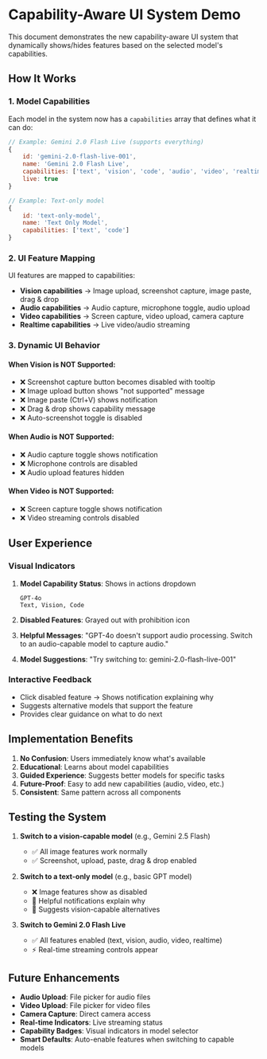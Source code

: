 # Capability-Aware UI System Demo

This document demonstrates the new capability-aware UI system that dynamically shows/hides features based on the selected model's capabilities.

## How It Works

### 1. Model Capabilities
Each model in the system now has a `capabilities` array that defines what it can do:

```javascript
// Example: Gemini 2.0 Flash Live (supports everything)
{
    id: 'gemini-2.0-flash-live-001',
    name: 'Gemini 2.0 Flash Live',
    capabilities: ['text', 'vision', 'code', 'audio', 'video', 'realtime'],
    live: true
}

// Example: Text-only model
{
    id: 'text-only-model',
    name: 'Text Only Model',
    capabilities: ['text', 'code']
}
```

### 2. UI Feature Mapping
UI features are mapped to capabilities:

- **Vision capabilities** → Image upload, screenshot capture, image paste, drag & drop
- **Audio capabilities** → Audio capture, microphone toggle, audio upload
- **Video capabilities** → Screen capture, video upload, camera capture
- **Realtime capabilities** → Live video/audio streaming

### 3. Dynamic UI Behavior

#### When Vision is NOT Supported:
- ❌ Screenshot capture button becomes disabled with tooltip
- ❌ Image upload button shows "not supported" message
- ❌ Image paste (Ctrl+V) shows notification
- ❌ Drag & drop shows capability message
- ❌ Auto-screenshot toggle is disabled

#### When Audio is NOT Supported:
- ❌ Audio capture toggle shows notification
- ❌ Microphone controls are disabled
- ❌ Audio upload features hidden

#### When Video is NOT Supported:
- ❌ Screen capture toggle shows notification
- ❌ Video streaming controls disabled

## User Experience

### Visual Indicators
1. **Model Capability Status**: Shows in actions dropdown
   ```
   GPT-4o
   Text, Vision, Code
   ```

2. **Disabled Features**: Grayed out with prohibition icon
3. **Helpful Messages**: "GPT-4o doesn't support audio processing. Switch to an audio-capable model to capture audio."
4. **Model Suggestions**: "Try switching to: gemini-2.0-flash-live-001"

### Interactive Feedback
- Click disabled feature → Shows notification explaining why
- Suggests alternative models that support the feature
- Provides clear guidance on what to do next

## Implementation Benefits

1. **No Confusion**: Users immediately know what's available
2. **Educational**: Learns about model capabilities
3. **Guided Experience**: Suggests better models for specific tasks
4. **Future-Proof**: Easy to add new capabilities (audio, video, etc.)
5. **Consistent**: Same pattern across all components

## Testing the System

1. **Switch to a vision-capable model** (e.g., Gemini 2.5 Flash)
   - ✅ All image features work normally
   - ✅ Screenshot, upload, paste, drag & drop enabled

2. **Switch to a text-only model** (e.g., basic GPT model)
   - ❌ Image features show as disabled
   - 💬 Helpful notifications explain why
   - 🔄 Suggests vision-capable alternatives

3. **Switch to Gemini 2.0 Flash Live**
   - ✅ All features enabled (text, vision, audio, video, realtime)
   - ⚡ Real-time streaming controls appear

## Future Enhancements

- **Audio Upload**: File picker for audio files
- **Video Upload**: File picker for video files  
- **Camera Capture**: Direct camera access
- **Real-time Indicators**: Live streaming status
- **Capability Badges**: Visual indicators in model selector
- **Smart Defaults**: Auto-enable features when switching to capable models